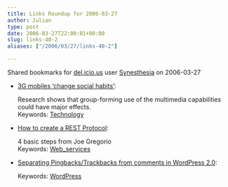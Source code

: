 ```yaml
---
title: Links Roundup for 2006-03-27
author: Julian
type: post
date: 2006-03-27T22:00:01+00:00
slug: links-40-2 
aliases: ["/2006/03/27/links-40-2"]

---
```

Shared bookmarks for [del.icio.us][1] user  [Synesthesia][2] on 2006-03-27

  * [3G mobiles &#8216;change social habits&#8217;][3]:
  
    Research shows that group-forming use of the multimedia capabilities could have major effects.   
    Keywords: [Technology][4]
  * [How to create a REST Protocol][5]:
  
    4 basic steps from Joe Gregorio   
    Keywords: [Web_services][6]
  * [Separating Pingbacks/Trackbacks from comments in WordPress 2.0][7]:
   
       
    Keywords: [WordPress][8]

 [1]: https://del.icio.us/
 [2]: https://del.icio.us/synesthesia
 [3]: https://news.bbc.co.uk/2/hi/technology/4833426.stm "https://news.bbc.co.uk/2/hi/technology/4833426.stm"
 [4]: https://del.icio.us/synesthesia/Technology
 [5]: https://www.bitworking.org/news/How_to_create_a_REST_Protocol "https://www.bitworking.org/news/How_to_create_a_REST_Protocol"
 [6]: https://del.icio.us/synesthesia/Web_services
 [7]: https://www.cre8d-design.com/blog/2006/03/27/separating-pingbackstrackbacks-from-comments-in-wordpress-20/ "https://www.cre8d-design.com/blog/2006/03/27/separating-pingbackstrackbacks-from-comments-in-wordpress-20/"
 [8]: https://del.icio.us/synesthesia/WordPress
